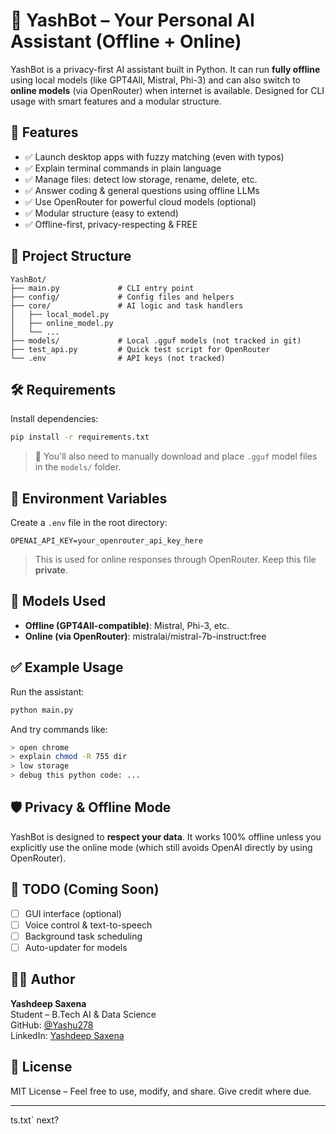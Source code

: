 # 🤖 YashBot – Your Personal AI Assistant (Offline + Online)

YashBot is a privacy-first AI assistant built in Python. It can run **fully offline** using local models (like GPT4All, Mistral, Phi-3) and can also switch to **online models** (via OpenRouter) when internet is available. Designed for CLI usage with smart features and a modular structure.

## 🚀 Features

- ✅ Launch desktop apps with fuzzy matching (even with typos)
- ✅ Explain terminal commands in plain language
- ✅ Manage files: detect low storage, rename, delete, etc.
- ✅ Answer coding & general questions using offline LLMs
- ✅ Use OpenRouter for powerful cloud models (optional)
- ✅ Modular structure (easy to extend)
- ✅ Offline-first, privacy-respecting & FREE

## 📂 Project Structure

```
YashBot/
├── main.py             # CLI entry point
├── config/             # Config files and helpers
├── core/               # AI logic and task handlers
│   ├── local_model.py
│   ├── online_model.py
│   └── ...
├── models/             # Local .gguf models (not tracked in git)
├── test_api.py         # Quick test script for OpenRouter
└── .env                # API keys (not tracked)
```

## 🛠️ Requirements

Install dependencies:

```bash
pip install -r requirements.txt
```

> 📌 You'll also need to manually download and place `.gguf` model files in the `models/` folder.

## 🔐 Environment Variables

Create a `.env` file in the root directory:

```env
OPENAI_API_KEY=your_openrouter_api_key_here
```

> This is used for online responses through OpenRouter. Keep this file **private**.

## 🧠 Models Used

* **Offline (GPT4All-compatible)**: Mistral, Phi-3, etc.
* **Online (via OpenRouter)**: mistralai/mistral-7b-instruct:free

## ✅ Example Usage

Run the assistant:

```bash
python main.py
```

And try commands like:

```bash
> open chrome
> explain chmod -R 755 dir
> low storage
> debug this python code: ...
```

## 🛡️ Privacy & Offline Mode

YashBot is designed to **respect your data**. It works 100% offline unless you explicitly use the online mode (which still avoids OpenAI directly by using OpenRouter).

## 📌 TODO (Coming Soon)

* [ ] GUI interface (optional)
* [ ] Voice control & text-to-speech
* [ ] Background task scheduling
* [ ] Auto-updater for models

## 🧑‍💻 Author

**Yashdeep Saxena**  
Student – B.Tech AI & Data Science  
GitHub: [@Yashu278](https://github.com/Yashu278)  
LinkedIn: [Yashdeep Saxena](https://www.linkedin.com/in/yashdeep-saxena-3a6914295/)

## 📜 License

MIT License – Feel free to use, modify, and share. Give credit where due.

---
ts.txt` next?
